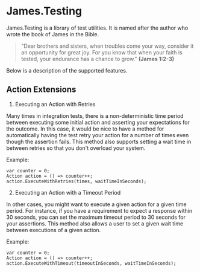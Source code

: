 James.Testing
=============

James.Testing is a library of test utilities.  It is named after the author who wrote the book of James in the Bible.  

>"Dear brothers and sisters, when troubles come your way, consider it an opportunity for great joy. For you know that when your faith is tested, your endurance has a chance to grow."
>**(James 1:2-3)**

Below is a description of the supported features.

Action Extensions
-----------------
1.  Executing an Action with Retries

Many times in integration tests, there is a non-deterministic time period between executing some initial action and asserting your expectations for the outcome.  In this case, it would be nice to have a method for automatically having the test retry your action for a number of times even though the assertion fails.  This method also supports setting a wait time in between retries so that you don't overload your system.

Example:

	var counter = 0;
	Action action = () => counter++;
	action.ExecuteWithRetries(times, waitTimeInSeconds);


2.  Executing an Action with a Timeout Period

In other cases, you might want to execute a given action for a given time period.  For instance, if you have a requirement to expect a response within 30 seconds, you can set the maximum timeout period to 30 seconds for your assertions.  This method also allows a user to set a given wait time between executions of a given action.

Example:

	var counter = 0;
	Action action = () => counter++;
	action.ExecuteWithTimeout(timeoutInSeconds, waitTimeInSeconds);